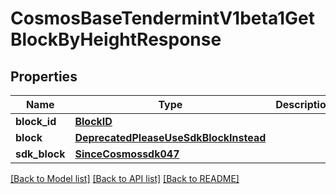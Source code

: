 # CosmosBaseTendermintV1beta1GetBlockByHeightResponse

## Properties
Name | Type | Description | Notes
------------ | ------------- | ------------- | -------------
**block_id** | [**BlockID**](BlockID.md) |  | [optional] 
**block** | [**DeprecatedPleaseUseSdkBlockInstead**](DeprecatedPleaseUseSdkBlockInstead.md) |  | [optional] 
**sdk_block** | [**SinceCosmossdk047**](SinceCosmossdk047.md) |  | [optional] 

[[Back to Model list]](../README.md#documentation-for-models) [[Back to API list]](../README.md#documentation-for-api-endpoints) [[Back to README]](../README.md)

